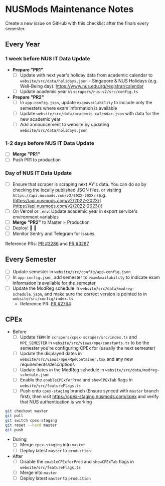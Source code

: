 # NUSMods Maintenance Notes

Create a new issue on GitHub with this checklist after the finals every semester.

## Every Year

### 1 week before NUS IT Data Update

- **Prepare "PR1"**
  - [ ] Update with next year's holiday data from academic calendar to `website/src/data/holidays.json` - Singapore & NUS Holidays (e.g. Well-Being day): <https://www.nus.edu.sg/registrar/calendar>
  - [ ] Update academic year in `scrapers/nus-v2/src/config.ts`
- **Prepare "PR2"**
  - [ ] In `app-config.json`, update `examAvailability` to include only the semesters where exam information is available
  - [ ] Update `website/src/data/academic-calendar.json` with data for the new academic year
  - [ ] Add announcement to website by updating `website/src/data/holidays.json`

### 1-2 days before NUS IT Data Update

- [ ] **Merge "PR1"**
- [ ] Push PR1 to production

### Day of NUS IT Data Update

- [ ] Ensure that scraper is scraping next AY's data. You can do so by checking the locally published JSON files, or visiting `https://api.nusmods.com/v2/20XX-20XX/` (e.g. [https://api.nusmods.com/v2/2022-2023/](https://api.nusmods.com/v2/2022-2023/))
- [ ] On Vercel or `.env`: Update academic year in export service's environment variables
- [ ] **Merge "PR2"** to Master > Production
- [ ] Deploy! :tada: :tada:
- [ ] Monitor Sentry and Telegram for issues

Reference PRs: [PR #3286](https://github.com/nusmodifications/nusmods/pull/3286) and [PR #3287](https://github.com/nusmodifications/nusmods/pull/3287)

## Every Semester

- [ ] Update semester in `website/src/config/app-config.json`
- [ ] In `app-config.json`, add semester to `examAvailability` to indicate exam information is available for the semester
- [ ] Update the ModReg schedule in `website/src/data/modreg-schedule.json`, and make sure the correct version is pointed to in `website/src/config/index.ts`
  - Reference PR: [PR #2764](https://github.com/nusmodifications/nusmods/pull/2764)

## CPEx

- Before
  - [ ] Update `TERM` in `scrapers/cpex-scraper/src/index.ts` and `MPE_SEMESTER` in `website/src/views/mpe/constants.ts` to be the semester you're configuring CPEx for (usually the next semester)
  - [ ] Update the displayed dates in `website/src/views/mpe/MpeContainer.tsx` and any new requirements/descriptions
  - [ ] Update dates in the ModReg schedule in `website/src/data/modreg-schedule.json`
  - [ ] Enable the `enableCPExforProd` and `showCPExTab` flags in `website/src/featureFlags.ts`
  - [ ] Push onto `cpex-staging` branch (Ensure synced with `master` branch first), then visit https://cpex-staging.nusmods.com/cpex and verify that NUS authentication is working

```bash
git checkout master
git pull
git switch cpex-staging
git reset --hard master
git push
```

- During
  - [ ] Merge `cpex-staging` into `master`
  - [ ] Deploy latest `master` to `production`
- After
  - [ ] Disable the `enableCPExforProd` and `showCPExTab` flags in `website/src/featureFlags.ts`
  - [ ] Merge into `master`
  - [ ] Deploy latest `master` to `production`
